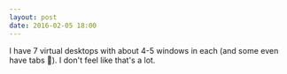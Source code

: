 ```yaml
---
layout: post
date: 2016-02-05 18:00
---
```

I have 7 virtual desktops with about 4-5 windows in each (and some even have tabs 👻). I don't feel like that's a lot.
